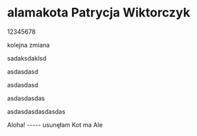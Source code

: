 # alamakota Patrycja Wiktorczyk

12345678

kolejna zmiana

sadaksdaklsd


asdasdasd


asdasdasd


asdasdasdas


asdasdasdasdasdas

Aloha!
----- usunęłam Kot ma Ale
